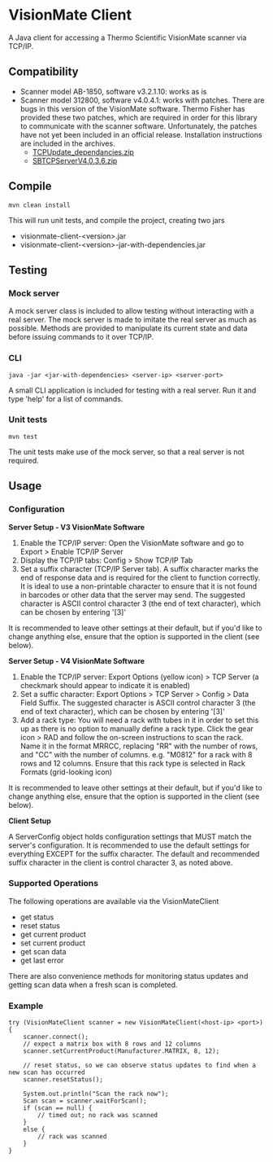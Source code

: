 # VisionMate Client

A Java client for accessing a Thermo Scientific VisionMate scanner via TCP/IP.

## Compatibility

* Scanner model AB-1850, software v3.2.1.10: works as is
* Scanner model 312800, software v4.0.4.1: works with patches. There are bugs in this version of the VisionMate
  software. Thermo Fisher has provided these two patches, which are required in order for this library to communicate
  with the scanner software. Unfortunately, the patches have not yet been included in an official release. Installation
  instructions are included in the archives.
  * [TCPUpdate_dependancies.zip](patches/TCPUpdate_dependancies.zip)
  * [SBTCPServerV4.0.3.6.zip](patches/SBTCPServerV4.0.3.6.zip)

## Compile

	mvn clean install

This will run unit tests, and compile the project, creating two jars

* visionmate-client-\<version\>.jar
* visionmate-client-\<version\>-jar-with-dependencies.jar

## Testing

### Mock server

A mock server class is included to allow testing without interacting with a real server. The mock server is made to
imitate the real server as much as possible. Methods are provided to manipulate its current state and data before
issuing commands to it over TCP/IP.

### CLI

	java -jar <jar-with-dependencies> <server-ip> <server-port>

A small CLI application is included for testing with a real server. Run it and type 'help' for a list of commands.

### Unit tests

	mvn test

The unit tests make use of the mock server, so that a real server is not required.

## Usage

### Configuration

**Server Setup - V3 VisionMate Software**

1. Enable the TCP/IP server: Open the VisionMate software and go to Export > Enable TCP/IP Server
2. Display the TCP/IP tabs: Config > Show TCP/IP Tab
3. Set a suffix character \(TCP/IP Server tab\). A suffix character marks the end of response data and is required for
   the client to function correctly. It is ideal to use a non-printable character to ensure that it is not found in
   barcodes or other data that the server may send. The suggested character is ASCII control character 3 \(the end of
   text character\), which can be chosen by entering '\[3\]'

It is recommended to leave other settings at their default, but if you'd like to change anything else, ensure that the
option is supported in the client (see below).

**Server Setup - V4 VisionMate Software**

1. Enable the TCP/IP server: Export Options (yellow icon) > TCP Server \(a checkmark should appear to indicate it is
   enabled\)
2. Set a suffic character: Export Options > TCP Server > Config > Data Field Suffix. The suggested character is ASCII
   control character 3 \(the end of text character\), which can be chosen by entering '\[3\]'
3. Add a rack type: You will need a rack with tubes in it in order to set this up as there is no option to manually
   define a rack type. Click the gear icon > RAD and follow the on-screen instructions to scan the rack. Name it in the
   format MRRCC, replacing "RR" with the number of rows, and "CC" with the number of columns. e.g. "M0812" for a rack
   with 8 rows and 12 columns. Ensure that this rack type is selected in Rack Formats \(grid-looking icon\)

It is recommended to leave other settings at their default, but if you'd like to change anything else, ensure that the
option is supported in the client (see below).

**Client Setup**

A ServerConfig object holds configuration settings that MUST match the server's configuration. It is recommended to use
the default settings for everything EXCEPT for the suffix character. The default and recommended suffix character in
the client is control character 3, as noted above.

### Supported Operations

The following operations are available via the VisionMateClient

* get status
* reset status
* get current product
* set current product
* get scan data
* get last error

There are also convenience methods for monitoring status updates and getting scan data when a fresh scan is completed.

### Example

	try (VisionMateClient scanner = new VisionMateClient(<host-ip> <port>) {
		scanner.connect();
		// expect a matrix box with 8 rows and 12 columns
		scanner.setCurrentProduct(Manufacturer.MATRIX, 8, 12);
		
		// reset status, so we can observe status updates to find when a new scan has occurred
		scanner.resetStatus();
		
		System.out.println("Scan the rack now");
		Scan scan = scanner.waitForScan();
		if (scan == null) {
			// timed out; no rack was scanned
		}
		else {
			// rack was scanned
		}
	}
